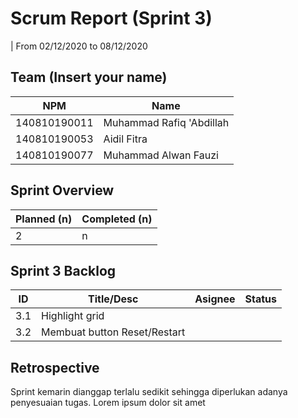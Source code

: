 # Scrum Report (Sprint 3)
| From 02/12/2020 to 08/12/2020

## Team (Insert your name)
|  NPM          |             Name           |
| ------------- | ---------------------------|
| 140810190011  | Muhammad Rafiq 'Abdillah   |
| 140810190053  | Aidil Fitra                |
| 140810190077  | Muhammad Alwan Fauzi       |

## Sprint Overview
| Planned (n)   | Completed (n) |
| ------------- |-------------- |
| 2             | n             |

## Sprint 3 Backlog

| ID  | Title/Desc    | Asignee | Status |
| --- | ----------    | ------- | ------ |
| 3.1 | Highlight grid|         |  |
| 3.2 | Membuat button Reset/Restart |  |  |

## Retrospective 

Sprint kemarin dianggap terlalu sedikit sehingga diperlukan adanya penyesuaian tugas. Lorem ipsum dolor sit amet


